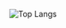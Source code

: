 ![Top Langs](https://github-readme-stats.vercel.app/api/top-langs/?username=gihansgamage&layout=compact&theme=cobalt)
